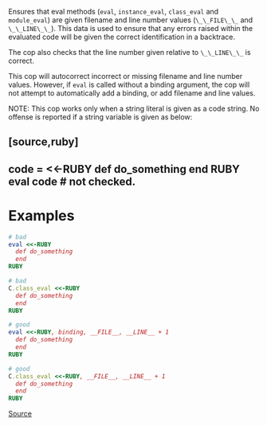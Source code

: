 
Ensures that eval methods (`eval`, `instance_eval`, `class_eval`
and `module_eval`) are given filename and line number values (`\_\_FILE\_\_`
and `\_\_LINE\_\_`). This data is used to ensure that any errors raised
within the evaluated code will be given the correct identification
in a backtrace.

The cop also checks that the line number given relative to `\_\_LINE\_\_` is
correct.

This cop will autocorrect incorrect or missing filename and line number
values. However, if `eval` is called without a binding argument, the cop
will not attempt to automatically add a binding, or add filename and
line values.

NOTE: This cop works only when a string literal is given as a code string.
No offense is reported if a string variable is given as below:

[source,ruby]
----
code = <<-RUBY
  def do_something
  end
RUBY
eval code # not checked.
----

# Examples

```ruby
# bad
eval <<-RUBY
  def do_something
  end
RUBY

# bad
C.class_eval <<-RUBY
  def do_something
  end
RUBY

# good
eval <<-RUBY, binding, __FILE__, __LINE__ + 1
  def do_something
  end
RUBY

# good
C.class_eval <<-RUBY, __FILE__, __LINE__ + 1
  def do_something
  end
RUBY
```

[Source](http://www.rubydoc.info/gems/rubocop/RuboCop/Cop/Style/EvalWithLocation)